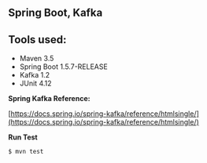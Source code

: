 Spring Boot, Kafka
---------------------------------------------------

Tools used:
-----------

* Maven 3.5
* Spring Boot 1.5.7-RELEASE
* Kafka 1.2
* JUnit 4.12

**Spring Kafka Reference:**

[https://docs.spring.io/spring-kafka/reference/htmlsingle/](https://docs.spring.io/spring-kafka/reference/htmlsingle/)

**Run Test**

    $ mvn test

